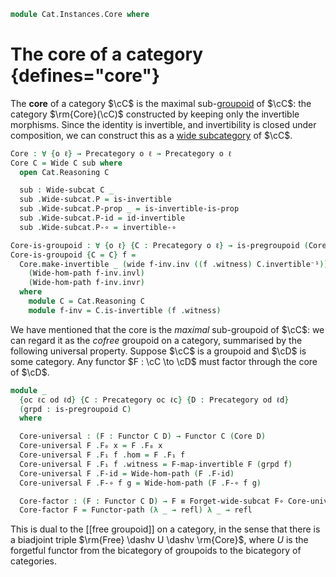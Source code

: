 <!--
```agda
open import Cat.Functor.WideSubcategory
open import Cat.Instances.Functor
open import Cat.Groupoid
open import Cat.Prelude

import Cat.Reasoning
```
-->

```agda
module Cat.Instances.Core where
```

<!--
```agda
open Functor
```
-->

# The core of a category {defines="core"}

The **core** of a category $\cC$ is the maximal sub-[groupoid] of $\cC$:
the category $\rm{Core}(\cC)$ constructed by keeping only the invertible
morphisms. Since the identity is invertible, and invertibility is closed
under composition, we can construct this as a [wide subcategory] of $\cC$.

[groupoid]: Cat.Groupoid.html
[wide subcategory]: Cat.Functor.WideSubcategory.html

```agda
Core : ∀ {o ℓ} → Precategory o ℓ → Precategory o ℓ
Core C = Wide C sub where
  open Cat.Reasoning C

  sub : Wide-subcat C _
  sub .Wide-subcat.P = is-invertible
  sub .Wide-subcat.P-prop _ = is-invertible-is-prop
  sub .Wide-subcat.P-id = id-invertible
  sub .Wide-subcat.P-∘ = invertible-∘
```

<!--
```agda
private module Core {o ℓ} (C : Precategory o ℓ) = Cat.Reasoning (Core C)
```
-->

```agda
Core-is-groupoid : ∀ {o ℓ} {C : Precategory o ℓ} → is-pregroupoid (Core C)
Core-is-groupoid {C = C} f =
  Core.make-invertible _ (wide f-inv.inv ((f .witness) C.invertible⁻¹))
    (Wide-hom-path f-inv.invl)
    (Wide-hom-path f-inv.invr)
  where
    module C = Cat.Reasoning C
    module f-inv = C.is-invertible (f .witness)
```

We have mentioned that the core is the _maximal_ sub-groupoid of $\cC$:
we can regard it as the _cofree_ groupoid on a category, summarised by
the following universal property. Suppose $\cC$ is a groupoid and $\cD$
is some category. Any functor $F : \cC \to \cD$ must factor through the
core of $\cD$.

```agda
module _
  {oc ℓc od ℓd} {C : Precategory oc ℓc} {D : Precategory od ℓd}
  (grpd : is-pregroupoid C)
  where

  Core-universal : (F : Functor C D) → Functor C (Core D)
  Core-universal F .F₀ x = F .F₀ x
  Core-universal F .F₁ f .hom = F .F₁ f
  Core-universal F .F₁ f .witness = F-map-invertible F (grpd f)
  Core-universal F .F-id = Wide-hom-path (F .F-id)
  Core-universal F .F-∘ f g = Wide-hom-path (F .F-∘ f g)

  Core-factor : (F : Functor C D) → F ≡ Forget-wide-subcat F∘ Core-universal F
  Core-factor F = Functor-path (λ _ → refl) λ _ → refl
```

This is dual to the [[free groupoid]] on a category, in the sense that
there is a biadjoint triple $\rm{Free} \dashv U \dashv \rm{Core}$,
where $U$ is the forgetful functor from the bicategory of groupoids to the
bicategory of categories.

<!-- [TODO: Reed M, 05/05/2023] This is really part of a biadjunction
between Cat and Grpd (in particular it's the right biadjoint to the
inclusion Grpd ↪ Cat).
-->
